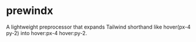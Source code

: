 # prewindx

A lightweight preprocessor that expands Tailwind shorthand like hover(px-4 py-2) into hover:px-4 hover:py-2.
